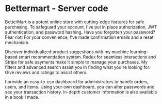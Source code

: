 # Bettermart - Server code
BetterMart is a potent online store with cutting-edge features for safe purchasing. To safeguard your account, I've put in place authorization, JWT authentication, and password hashing. Have you forgotten your password? Fear not! For your convenience, I've made confirmation emails and a reset mechanism.

Discover individualized product suggestions with my machine learning-based smart recommendation system. Redux for seamless interactions and Stripe for safe payments make it simple to manage your purchases. My filters and advanced search assist you in finding what you're looking for. Give reviews and ratings to assist others.

I provide an easy-to-use dashboard for administrators to handle orders, users, and items. Using your own dashboard, you can alter passwords and see your transaction history. In-depth customer information is also available in a book I made.


